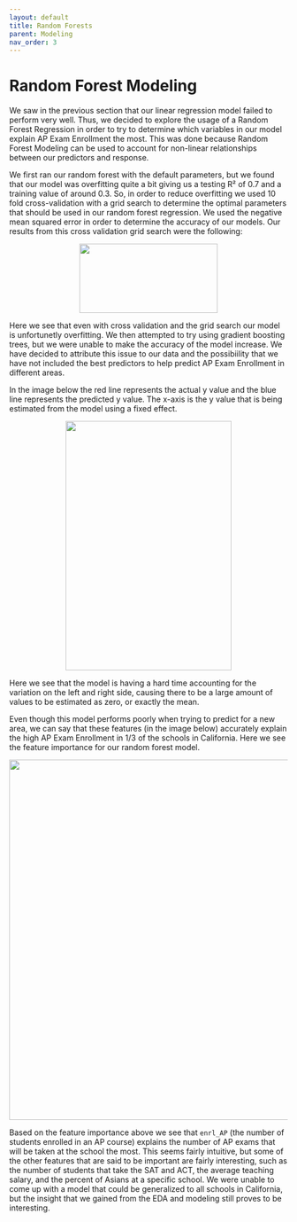 ```yaml
---
layout: default
title: Random Forests 
parent: Modeling
nav_order: 3
---
```


# Random Forest Modeling 


We saw in the previous section that our linear regression model failed to perform very well. Thus, we decided to explore the usage of a Random Forest Regression in order to try to determine which variables in our model explain AP Exam Enrollment the most. This was done because Random Forest Modeling can be used to account for non-linear relationships between our predictors and response. 

We first ran our random forest with the default parameters, but we found that our model was overfitting quite a bit giving us a testing R² of 0.7 and a training value of around 0.3. So, in order to reduce overfitting we used 10 fold cross-validation with a grid search to determine the optimal parameters that should be used in our random forest regression. We used the negative mean squared error in order to determine the accuracy of our models. Our results from this cross validation grid search were the following: 

<p align="center">
  <img src="../../../assets/images/CV_grid_output.png" width="250" height="125">
</p>


Here we see that even with cross validation and the grid search our model is unfortunetly overfitting. We then attempted to try using gradient boosting trees, but we were unable to make the accuracy of the model increase. We have decided to attribute this issue to our data and the possibiility that we have not included the best predictors to help predict AP Exam Enrollment in different areas. 

In the image below the red line represents the actual y value and the blue line represents the predicted y value. The x-axis is the y value that is being estimated from the model using a fixed effect. 

<p align="center">
<img src="../../../assets/images/accuracy_density.png" width="300" height="450">
</p>

Here we see that the model is having a hard time accounting for the variation on the left and right side, causing there to be a large amount of values to be estimated as zero, or exactly the mean. 

Even though this model performs poorly when trying to predict for a new area, we can say that these features (in the image below) accurately explain the high AP Exam Enrollment in 1/3 of the schools in California. Here we see the feature importance for our random forest model. 

<p align="center">
<img src="../../../assets/images/feature_importance.png" width="550" height="650">
</p>
  
Based on the feature importance above we see that `enrl_AP` (the number of students enrolled in an AP course) explains the number of AP exams that will be taken at the school the most. This seems fairly intuitive, but some of the other features that are said to be important are fairly interesting, such as the number of students that take the SAT and ACT, the average teaching salary, and the percent of Asians at a specific school. We were unable to come up with a model that could be generalized to all schools in California, but the insight that we gained from the EDA and modeling still proves to be interesting.
